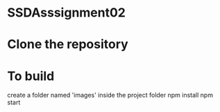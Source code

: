 # SSDAsssignment02

# Clone the repository

# To build
create a folder named 'images' inside the project folder
npm install
npm start